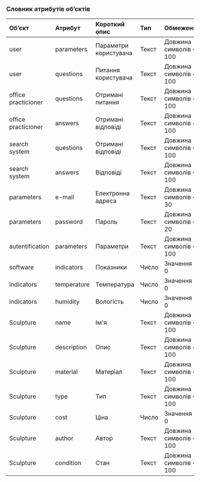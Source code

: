 ### Словник атрибутів об’єктів
|Об’єкт|Атрибут|Короткий опис|Тип|Обмеження|
|:-|:-|:-|:-|:-|
|user|parameters|Параметри користувача|Текст|Довжина символів < 100|
|user|questions|Питання користувача|Текст|Довжина символів < 100|
|office practicioner|questions|Отримані питання|Текст|Довжина символів < 100|
|office practicioner|answers|Отримані відповіді|Текст|Довжина символів < 100|
|search system|questions|Отримані відповіді|Текст|Довжина символів < 100|
|search system|answers|Відповіді|Текст|Довжина символів < 100|
|parameters|e-mail|Електронна адреса|Текст|Довжина символів < 30|
|parameters|password|Пароль|Текст|Довжина символів < 20|
|autentification|parameters|Параметри|Текст|Довжина символів < 100|
|software|indicators|Показники|Число|Значення > 0|
|indicators|temperature|Температура|Число|Значення > 0|
|indicators|humidity|Вологість|Число|Значення > 0|
|Sculpture|name|Ім'я|Текст|Довжина символів < 100|
|Sculpture|description|Опис|Текст|Довжина символів < 100|
|Sculpture|material|Матеріал|Текст|Довжина символів < 100|
|Sculpture|type|Тип|Текст|Довжина символів < 100|
|Sculpture|cost|Ціна|Число|Значення > 0|
|Sculpture|author|Автор|Текст|Довжина символів < 100|
|Sculpture|condition|Стан|Текст|Довжина символів < 100|
